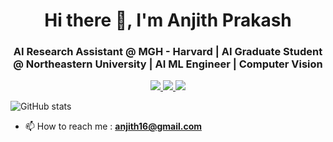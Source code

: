 <h1 align="center">Hi there 👋, I'm Anjith Prakash</h1>
<h3 align="center">AI Research Assistant @ MGH - Harvard | AI Graduate Student @ Northeastern University | AI ML Engineer | Computer Vision</h3>

<p align="center">
  <a href= "https://github.com/Anuttan/">
    <img src="https://img.icons8.com/material-outlined/30/689d6a/source-code.png"/>
  </a>
  <a href= "https://www.linkedin.com/in/anjithprakash/">
    <img src="https://img.icons8.com/material-outlined/30/689d6a/linkedin.png"/>
    </a>
  <a href="mailto:anjith16@gmail.com">
    <img src="https://img.icons8.com/ios-glyphs/30/689d6a/physics.png"/>
    </a>
  
</p>

![GitHub stats](https://github-readme-stats.vercel.app/api?username=Anuttan&show_icons=true&hide_title=true&count_private=true&include_all_commits=true&count_private=true&theme=vision-friendly-dark)

- 📫 How to reach me : **anjith16@gmail.com**

<!--
**Anuttan/Anuttan** is a ✨ _special_ ✨ repository because its `README.md` (this file) appears on your GitHub profile.

Here are some ideas to get you started:

- 🔭 I’m currently working on ...
- 🌱 I’m currently learning ...
- 👯 I’m looking to collaborate on ...
- 🤔 I’m looking for help with ...
- 💬 Ask me about ...
- 📫 How to reach me: ...
- 😄 Pronouns: ...
- ⚡ Fun fact: ...
-->
